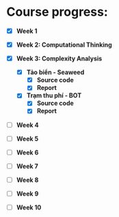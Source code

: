 # Course progress: 
- [x] **Week 1** 
- [x] **Week 2: Computational Thinking** 
- [x] **Week 3: Complexity Analysis** 
  - [x] **Tảo biển - Seaweed**
    - [x] **Source code**
    - [x] **Report**
  - [x] **Trạm thu phí - BOT**
    - [x] **Source code**
    - [x] **Report**
- [ ] **Week 4** 
- [ ] **Week 5** 
- [ ] **Week 6** 
- [ ] **Week 7** 
- [ ] **Week 8** 
- [ ] **Week 9** 
- [ ] **Week 10** 
  
  
